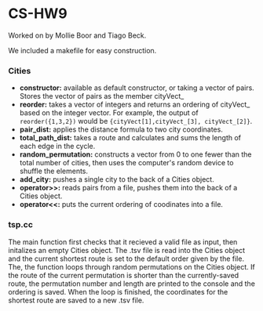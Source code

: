 # CS-HW9
Worked on by Mollie Boor and Tiago Beck.

We included a makefile for easy construction.
### Cities
- **constructor:** available as default constructor, or taking a vector of pairs. Stores the vector of pairs as the member cityVect_
- **reorder:** takes a vector of integers and returns an ordering of cityVect_ based on the integer vector. For example, the output of ```reorder({1,3,2})``` would be ```{cityVect[1],cityVect_[3], cityVect_[2]}```.
- **pair_dist:** applies the distance formula to two city coordinates.
- **total_path_dist:** takes a route and calculates and sums the length of each edge in the cycle.
- **random_permutation:** constructs a vector from 0 to one fewer than the total number of cities, then uses the computer's random device to shuffle the elements.
- **add_city:** pushes a single city to the back of a Cities object.
- **operator>>:** reads pairs from a file, pushes them into the back of a Cities object.
- **operator<<:** puts the current ordering of coodinates into a file.
### tsp.cc
The main function first checks that it recieved a valid file as input, then initalizes an empty Cities object. The .tsv file is read into the Cities object and the current shortest route is set to the default order given by the file. The, the function loops through random permutations on the Cities object. If the route of the current permutation is shorter than the currently-saved route, the permutation number and length are printed to the console and the ordering is saved. When the loop is finished, the coordinates for the shortest route are saved to a new .tsv file.
